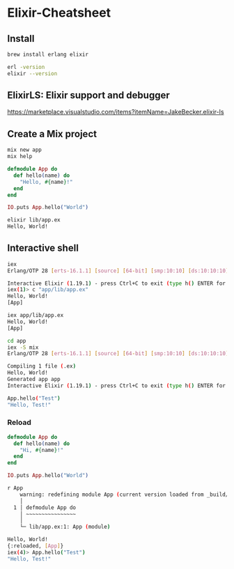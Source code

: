 # Elixir-Cheatsheet

## Install


```bash
brew install erlang elixir

erl -version
elixir --version
```


## ElixirLS: Elixir support and debugger


https://marketplace.visualstudio.com/items?itemName=JakeBecker.elixir-ls

## Create a Mix project


```bash
mix new app
mix help
```

```ex
defmodule App do
  def hello(name) do
    "Hello, #{name}!"
  end
end

IO.puts App.hello("World")
```

```bash
elixir lib/app.ex 
Hello, World!
```

## Interactive shell

```bash
iex
Erlang/OTP 28 [erts-16.1.1] [source] [64-bit] [smp:10:10] [ds:10:10:10] [async-threads:1] [jit] [dtrace]

Interactive Elixir (1.19.1) - press Ctrl+C to exit (type h() ENTER for help)
iex(1)> c "app/lib/app.ex"
Hello, World!
[App]
```

```bash
iex app/lib/app.ex
Hello, World!
[App]
```


```bash
cd app
iex -S mix
Erlang/OTP 28 [erts-16.1.1] [source] [64-bit] [smp:10:10] [ds:10:10:10] [async-threads:1] [jit] [dtrace]

Compiling 1 file (.ex)
Hello, World!
Generated app app
Interactive Elixir (1.19.1) - press Ctrl+C to exit (type h() ENTER for help)

App.hello("Test")
"Hello, Test!"
```

### Reload

```ex
defmodule App do
  def hello(name) do
    "Hi, #{name}!"
  end
end

IO.puts App.hello("World")
```

```bash
r App
    warning: redefining module App (current version loaded from _build/dev/lib/app/ebin/Elixir.App.beam)
    │
  1 │ defmodule App do
    │ ~~~~~~~~~~~~~~~~
    │
    └─ lib/app.ex:1: App (module)

Hello, World!
{:reloaded, [App]}
iex(4)> App.hello("Test")
"Hello, Test!"
```
